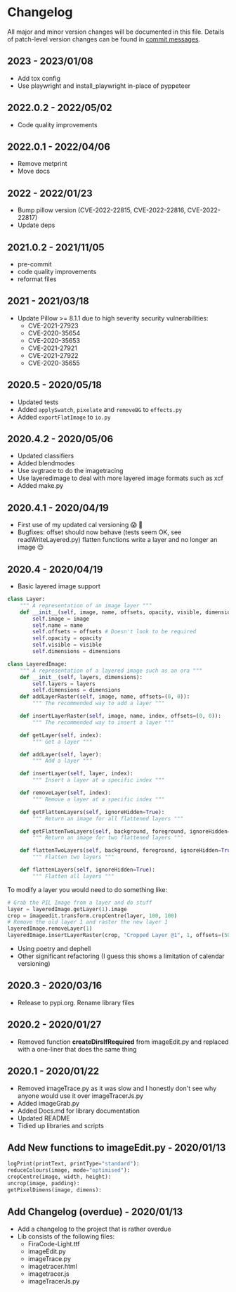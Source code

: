 # Changelog

All major and minor version changes will be documented in this file. Details of
patch-level version changes can be found in [commit messages](../../commits/master).

## 2023 - 2023/01/08

- Add tox config
- Use playwright and install_playwright in-place of pyppeteer

## 2022.0.2 - 2022/05/02

- Code quality improvements

## 2022.0.1 - 2022/04/06

- Remove metprint
- Move docs

## 2022 - 2022/01/23

- Bump pillow version (CVE-2022-22815, CVE-2022-22816, CVE-2022-22817)
- Update deps

## 2021.0.2 - 2021/11/05

- pre-commit
- code quality improvements
- reformat files

## 2021 - 2021/03/18

- Update Pillow >= 8.1.1 due to high severity security vulnerabilities:
	- CVE-2021-27923
	- CVE-2020-35654
	- CVE-2020-35653
	- CVE-2021-27921
	- CVE-2021-27922
	- CVE-2020-35655

## 2020.5 - 2020/05/18

- Updated tests
- Added `applySwatch`, `pixelate` and `removeBG` to `effects.py`
- Added `exportFlatImage` to `io.py`

## 2020.4.2 - 2020/05/06

- Updated classifiers
- Added blendmodes
- Use svgtrace to do the imagetracing
- Use layeredimage to deal with more layered image formats such as xcf
- Added make.py

## 2020.4.1 - 2020/04/19

- First use of my updated cal versioning 😱  🎉
- Bugfixes: offset should now behave (tests seem OK, see readWriteLayered.py)
flatten functions write a layer and no longer an image 😌

## 2020.4 - 2020/04/19

- Basic layered image support

```python
class Layer:
	""" A representation of an image layer """
	def __init__(self, image, name, offsets, opacity, visible, dimensions):
		self.image = image
		self.name = name
		self.offsets = offsets # Doesn't look to be required
		self.opacity = opacity
		self.visible = visible
		self.dimensions = dimensions

class LayeredImage:
	""" A representation of a layered image such as an ora """
	def __init__(self, layers, dimensions):
		self.layers = layers
		self.dimensions = dimensions
	def addLayerRaster(self, image, name, offsets=(0, 0)):
		""" The recommended way to add a layer """

	def insertLayerRaster(self, image, name, index, offsets=(0, 0)):
		""" The recommended way to insert a layer """

	def getLayer(self, index):
		""" Get a layer """

	def addLayer(self, layer):
		""" Add a layer """

	def insertLayer(self, layer, index):
		""" Insert a layer at a specific index """

	def removeLayer(self, index):
		""" Remove a layer at a specific index """

	def getFlattenLayers(self, ignoreHidden=True):
		""" Return an image for all flattened layers """

	def getFlattenTwoLayers(self, background, foreground, ignoreHidden=True):
		""" Return an image for two flattened layers """

	def flattenTwoLayers(self, background, foreground, ignoreHidden=True):
		""" Flatten two layers """

	def flattenLayers(self, ignoreHidden=True):
		""" Flatten all layers """
```

To modify a layer you would need to do something like:

```python
# Grab the PIL Image from a layer and do stuff
layer = layeredImage.getLayer(1).image
crop = imageedit.transform.cropCentre(layer, 100, 100)
# Remove the old layer 1 and raster the new layer 1
layeredImage.removeLayer(1)
layeredImage.insertLayerRaster(crop, "Cropped Layer @1", 1, offsets=(50, 0))
```

- Using poetry and dephell
- Other significant refactoring (I guess this shows a limitation of calendar
versioning)

## 2020.3 - 2020/03/16

- Release to pypi.org. Rename library files

## 2020.2 - 2020/01/27

- Removed function **createDirsIfRequired** from imageEdit.py and replaced with
	a one-liner that does the same thing

## 2020.1 - 2020/01/22

- Removed imageTrace.py as it was slow and I honestly don't see why anyone
	would use it over imageTracerJs.py
- Added imageGrab.py
- Added Docs.md for library documentation
- Updated README
- Tidied up libraries and scripts

## Add New functions to imageEdit.py - 2020/01/13

```python
logPrint(printText, printType="standard"):
reduceColours(image, mode="optimised"):
cropCentre(image, width, height):
uncrop(image, padding):
getPixelDimens(image, dimens):
```

## Add Changelog (overdue) - 2020/01/13

- Add a changelog to the project that is rather overdue
- Lib consists of the following files:
	- FiraCode-Light.ttf
	- imageEdit.py
	- imageTrace.py
	- imagetracer.html
	- imagetracer.js
	- imageTracerJs.py
